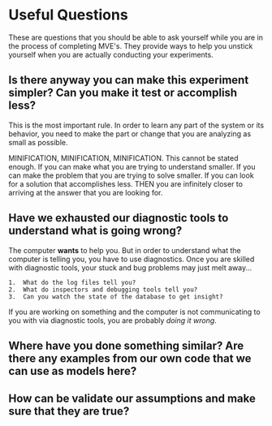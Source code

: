 # Useful Questions

These are questions that you should be able to ask yourself while you are in the process of completing MVE's.  They provide ways to help you unstick yourself when you are actually conducting your experiments.


## Is there anyway you can make this experiment simpler?  Can you make it test or accomplish less?

This is the most important rule.  In order to learn any part of the system or its behavior, you need to make the part or change that you are analyzing as small as possible.  

MINIFICATION, MINIFICATION, MINIFICATION. This cannot be stated enough.  If you can make what you are trying to understand smaller.  If you can make the problem that you are trying to solve smaller.  If you can look for a solution that accomplishes less.  THEN you are infinitely closer to arriving at the answer that you are looking for.

## Have we exhausted our diagnostic tools to understand what is going wrong?

The computer **wants** to help you.  But in order to understand what the computer is telling you, you have to use diagnostics.  Once you are skilled with diagnostic tools, your stuck and bug problems may just melt away...

	1.  What do the log files tell you?
	2.  What do inspectors and debugging tools tell you?
	3.  Can you watch the state of the database to get insight?

If you are working on something and the computer is not communicating to you with via diagnostic tools, you are probably *doing it wrong*.

## Where have you done something similar?  Are there any examples from our own code that we can use as models here?

## How can be validate our assumptions and make sure that they are true?